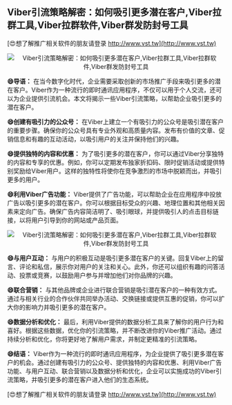 ## **Viber引流策略解密：如何吸引更多潜在客户,Viber拉群工具,Viber拉群软件,Viber群发防封号工具**

[😍想了解推广相关软件的朋友请登录 http://www.vst.tw](http://www.vst.tw)

 <center><img src="https://vst.tw/MP4/tuiguang/png/0.png" alt="Viber引流策略解密：如何吸引更多潜在客户,Viber拉群工具,Viber拉群软件,Viber群发防封号工具"></center>

**😄导语：**
在当今数字化时代，企业需要采取创新的市场推广手段来吸引更多的潜在客户。Viber作为一种流行的即时通讯应用程序，不仅可以用于个人交流，还可以为企业提供引流机会。本文将揭示一些Viber引流策略，以帮助企业吸引更多的潜在客户。

**😄创建有吸引力的公众号：**
在Viber上建立一个有吸引力的公众号是吸引潜在客户的重要步骤。确保你的公众号具有专业外观和高质量内容。发布有价值的文章、促销信息和有趣的互动活动，以吸引用户的关注并保持他们的兴趣。

**😄提供独特的内容和优惠：**
为了吸引更多的潜在客户，你可以通过Viber分享独特的内容和专享的优惠。例如，你可以定期发布独家折扣码、限时促销活动或提供特别奖励给Viber用户。这样的独特性将使你在竞争激烈的市场中脱颖而出，并吸引更多的用户。

**😄利用Viber广告功能：**
Viber提供了广告功能，可以帮助企业在应用程序中投放广告以吸引更多的潜在客户。你可以根据目标受众的兴趣、地理位置和其他相关因素来定向广告。确保广告内容简洁明了、吸引眼球，并提供吸引人的点击目标链接，以将用户引导到你的网站或产品页面。

 <center><img src="https://vst.tw/MP4/tuiguang/png/6.png" alt="Viber引流策略解密：如何吸引更多潜在客户,Viber拉群工具,Viber拉群软件,Viber群发防封号工具"></center>

**😄与用户互动：**
与用户的积极互动是吸引更多潜在客户的关键。回复Viber上的留言、评论和私信，展示你对用户的关注和关心。此外，你还可以组织有趣的问答活动、投票或竞赛，以鼓励用户参与并增加他们对你品牌的兴趣。

**😄联合营销：**
与其他品牌或企业进行联合营销是吸引潜在客户的一种有效方式。通过与相关行业的合作伙伴共同举办活动、交换链接或提供互惠的促销，你可以扩大你的影响力并吸引更多的潜在客户。

**😄数据分析和优化：**
最后，利用Viber提供的数据分析工具来了解你的用户行为和喜好。根据这些数据，优化你的引流策略，并不断改进你的Viber推广活动。通过持续分析和优化，你将更好地了解用户需求，并制定更精准的引流策略。

**😄结语：**
Viber作为一种流行的即时通讯应用程序，为企业提供了吸引更多潜在客户的机会。通过创建有吸引力的公众号、提供独特的内容和优惠、利用Viber广告功能、与用户互动、联合营销以及数据分析和优化，企业可以实施成功的Viber引流策略，并吸引更多的潜在客户进入他们的生态系统。

[😍想了解推广相关软件的朋友请登录 http://www.vst.tw](http://www.vst.tw)



